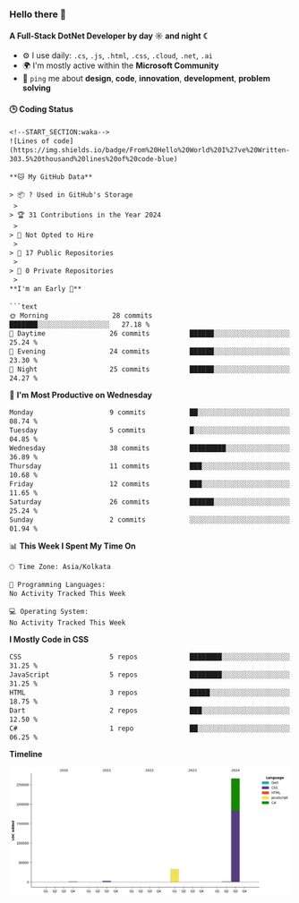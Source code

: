 ### Hello there 👋

#### A Full-Stack DotNet Developer by day ☼ and night ☾


- ⚙️ I use daily: `.cs`, `.js`, `.html`, `.css`, `.cloud`, `.net`, `.ai`
- 🌍 I'm mostly active within the **Microsoft Community**
- 💬 `ping` me about **design**, **code**, **innovation**, **development**, **problem solving**

#### 🕒 Coding Status

```text
<!--START_SECTION:waka-->
![Lines of code](https://img.shields.io/badge/From%20Hello%20World%20I%27ve%20Written-303.5%20thousand%20lines%20of%20code-blue)

**🐱 My GitHub Data** 

> 📦 ? Used in GitHub's Storage 
 > 
> 🏆 31 Contributions in the Year 2024
 > 
> 🚫 Not Opted to Hire
 > 
> 📜 17 Public Repositories 
 > 
> 🔑 0 Private Repositories 
 > 
**I'm an Early 🐤** 

```text
🌞 Morning                28 commits          ███████░░░░░░░░░░░░░░░░░░   27.18 % 
🌆 Daytime                26 commits          ██████░░░░░░░░░░░░░░░░░░░   25.24 % 
🌃 Evening                24 commits          ██████░░░░░░░░░░░░░░░░░░░   23.30 % 
🌙 Night                  25 commits          ██████░░░░░░░░░░░░░░░░░░░   24.27 % 
```
📅 **I'm Most Productive on Wednesday** 

```text
Monday                   9 commits           ██░░░░░░░░░░░░░░░░░░░░░░░   08.74 % 
Tuesday                  5 commits           █░░░░░░░░░░░░░░░░░░░░░░░░   04.85 % 
Wednesday                38 commits          █████████░░░░░░░░░░░░░░░░   36.89 % 
Thursday                 11 commits          ███░░░░░░░░░░░░░░░░░░░░░░   10.68 % 
Friday                   12 commits          ███░░░░░░░░░░░░░░░░░░░░░░   11.65 % 
Saturday                 26 commits          ██████░░░░░░░░░░░░░░░░░░░   25.24 % 
Sunday                   2 commits           ░░░░░░░░░░░░░░░░░░░░░░░░░   01.94 % 
```


📊 **This Week I Spent My Time On** 

```text
🕑︎ Time Zone: Asia/Kolkata

💬 Programming Languages: 
No Activity Tracked This Week

💻 Operating System: 
No Activity Tracked This Week
```

**I Mostly Code in CSS** 

```text
CSS                      5 repos             ████████░░░░░░░░░░░░░░░░░   31.25 % 
JavaScript               5 repos             ████████░░░░░░░░░░░░░░░░░   31.25 % 
HTML                     3 repos             █████░░░░░░░░░░░░░░░░░░░░   18.75 % 
Dart                     2 repos             ███░░░░░░░░░░░░░░░░░░░░░░   12.50 % 
C#                       1 repo              ██░░░░░░░░░░░░░░░░░░░░░░░   06.25 % 
```



**Timeline**

![Lines of Code chart](https://raw.githubusercontent.com/subashkumar-it19/subashkumar-it19/main/assets/bar_graph.png)


<!--END_SECTION:waka-->


